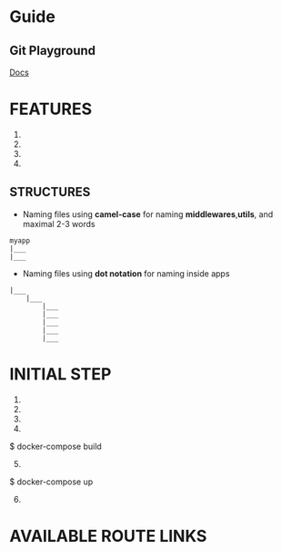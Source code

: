 # Guide

## Git Playground

[Docs](https://docs.google.com/document/d/18LjFOIoDUraI8X-wgQu0JEEZhkhyEI78Npplk0XIugc/edit?usp=sharing)

# FEATURES
1. 
2. 
3. 
4. 

## STRUCTURES

- Naming files using **camel-case** for naming **middlewares**,**utils**, and maximal 2-3 words
```
myapp
|___ 
|___ 
```
- Naming files using **dot notation** for naming inside apps
```
|___ 
    |___ 
        |___ 
        |___ 
        |___ 
        |___ 
        |___ 
```

# INITIAL STEP
1. 
2. 
3. 
4. 

$ docker-compose build

5. 

$ docker-compose up

6. 

# AVAILABLE ROUTE LINKS
